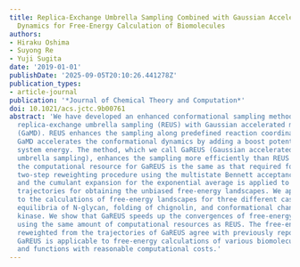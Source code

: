 ```yaml
---
title: Replica-Exchange Umbrella Sampling Combined with Gaussian Accelerated Molecular
  Dynamics for Free-Energy Calculation of Biomolecules
authors:
- Hiraku Oshima
- Suyong Re
- Yuji Sugita
date: '2019-01-01'
publishDate: '2025-09-05T20:10:26.441278Z'
publication_types:
- article-journal
publication: '*Journal of Chemical Theory and Computation*'
doi: 10.1021/acs.jctc.9b00761
abstract: 'We have developed an enhanced conformational sampling method combining
  replica-exchange umbrella sampling (REUS) with Gaussian accelerated molecular dynamics
  (GaMD). REUS enhances the sampling along predefined reaction coordinates, while
  GaMD accelerates the conformational dynamics by adding a boost potential to the
  system energy. The method, which we call GaREUS (Gaussian accelerated replica-exchange
  umbrella sampling), enhances the sampling more efficiently than REUS or GaMD, while
  the computational resource for GaREUS is the same as that required for REUS. The
  two-step reweighting procedure using the multistate Bennett acceptance ratio method
  and the cumulant expansion for the exponential average is applied to the simulation
  trajectories for obtaining the unbiased free-energy landscapes. We apply GaREUS
  to the calculations of free-energy landscapes for three different cases: conformational
  equilibria of N-glycan, folding of chignolin, and conformational change of adenyl
  kinase. We show that GaREUS speeds up the convergences of free-energy calculations
  using the same amount of computational resources as REUS. The free-energy landscapes
  reweighted from the trajectories of GaREUS agree with previously reported ones.
  GaREUS is applicable to free-energy calculations of various biomolecular dynamics
  and functions with reasonable computational costs.'
---
```

